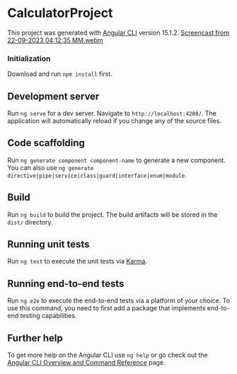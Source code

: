 # CalculatorProject

This project was generated with [Angular CLI](https://github.com/angular/angular-cli) version 15.1.2.
[Screencast from 22-09-2023 04:12:35 ΜΜ.webm](https://github.com/MaximosKalaitzoglou/CalculatorApp/assets/76825759/0403a2e2-639c-4367-827a-facb11bf7cab)



### Initialization

Download and run `npm install` first.

## Development server

Run `ng serve` for a dev server. Navigate to `http://localhost:4200/`. The application will automatically reload if you change any of the source files.

## Code scaffolding

Run `ng generate component component-name` to generate a new component. You can also use `ng generate directive|pipe|service|class|guard|interface|enum|module`.

## Build

Run `ng build` to build the project. The build artifacts will be stored in the `dist/` directory.

## Running unit tests

Run `ng test` to execute the unit tests via [Karma](https://karma-runner.github.io).

## Running end-to-end tests

Run `ng e2e` to execute the end-to-end tests via a platform of your choice. To use this command, you need to first add a package that implements end-to-end testing capabilities.

## Further help

To get more help on the Angular CLI use `ng help` or go check out the [Angular CLI Overview and Command Reference](https://angular.io/cli) page.
